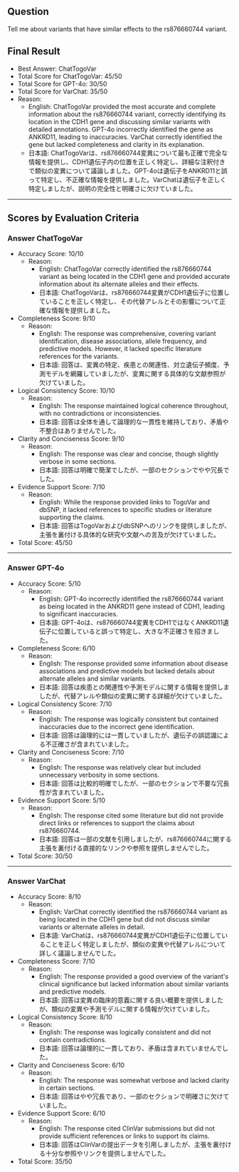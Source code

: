 ## Question

Tell me about variants that have similar effects to the rs876660744 variant.

## Final Result

- Best Answer: ChatTogoVar
- Total Score for ChatTogoVar: 45/50
- Total Score for GPT-4o: 30/50
- Total Score for VarChat: 35/50
- Reason:
  - English: ChatTogoVar provided the most accurate and complete information about the rs876660744 variant, correctly identifying its location in the CDH1 gene and discussing similar variants with detailed annotations. GPT-4o incorrectly identified the gene as ANKRD11, leading to inaccuracies. VarChat correctly identified the gene but lacked completeness and clarity in its explanation.
  - 日本語: ChatTogoVarは、rs876660744変異について最も正確で完全な情報を提供し、CDH1遺伝子内の位置を正しく特定し、詳細な注釈付きで類似の変異について議論しました。GPT-4oは遺伝子をANKRD11と誤って特定し、不正確な情報を提供しました。VarChatは遺伝子を正しく特定しましたが、説明の完全性と明確さに欠けていました。

---

## Scores by Evaluation Criteria

### Answer ChatTogoVar
- Accuracy Score: 10/10
  - Reason: 
    - English: ChatTogoVar correctly identified the rs876660744 variant as being located in the CDH1 gene and provided accurate information about its alternate alleles and their effects.
    - 日本語: ChatTogoVarは、rs876660744変異がCDH1遺伝子に位置していることを正しく特定し、その代替アレルとその影響について正確な情報を提供しました。
- Completeness Score: 9/10
  - Reason: 
    - English: The response was comprehensive, covering variant identification, disease associations, allele frequency, and predictive models. However, it lacked specific literature references for the variants.
    - 日本語: 回答は、変異の特定、疾患との関連性、対立遺伝子頻度、予測モデルを網羅していましたが、変異に関する具体的な文献参照が欠けていました。
- Logical Consistency Score: 10/10
  - Reason: 
    - English: The response maintained logical coherence throughout, with no contradictions or inconsistencies.
    - 日本語: 回答は全体を通して論理的な一貫性を維持しており、矛盾や不整合はありませんでした。
- Clarity and Conciseness Score: 9/10
  - Reason: 
    - English: The response was clear and concise, though slightly verbose in some sections.
    - 日本語: 回答は明確で簡潔でしたが、一部のセクションでやや冗長でした。
- Evidence Support Score: 7/10
  - Reason: 
    - English: While the response provided links to TogoVar and dbSNP, it lacked references to specific studies or literature supporting the claims.
    - 日本語: 回答はTogoVarおよびdbSNPへのリンクを提供しましたが、主張を裏付ける具体的な研究や文献への言及が欠けていました。
- Total Score: 45/50

---

### Answer GPT-4o
- Accuracy Score: 5/10
  - Reason: 
    - English: GPT-4o incorrectly identified the rs876660744 variant as being located in the ANKRD11 gene instead of CDH1, leading to significant inaccuracies.
    - 日本語: GPT-4oは、rs876660744変異をCDH1ではなくANKRD11遺伝子に位置していると誤って特定し、大きな不正確さを招きました。
- Completeness Score: 6/10
  - Reason: 
    - English: The response provided some information about disease associations and predictive models but lacked details about alternate alleles and similar variants.
    - 日本語: 回答は疾患との関連性や予測モデルに関する情報を提供しましたが、代替アレルや類似の変異に関する詳細が欠けていました。
- Logical Consistency Score: 7/10
  - Reason: 
    - English: The response was logically consistent but contained inaccuracies due to the incorrect gene identification.
    - 日本語: 回答は論理的には一貫していましたが、遺伝子の誤認識による不正確さが含まれていました。
- Clarity and Conciseness Score: 7/10
  - Reason: 
    - English: The response was relatively clear but included unnecessary verbosity in some sections.
    - 日本語: 回答は比較的明確でしたが、一部のセクションで不要な冗長性が含まれていました。
- Evidence Support Score: 5/10
  - Reason: 
    - English: The response cited some literature but did not provide direct links or references to support the claims about rs876660744.
    - 日本語: 回答は一部の文献を引用しましたが、rs876660744に関する主張を裏付ける直接的なリンクや参照を提供しませんでした。
- Total Score: 30/50

---

### Answer VarChat
- Accuracy Score: 8/10
  - Reason: 
    - English: VarChat correctly identified the rs876660744 variant as being located in the CDH1 gene but did not discuss similar variants or alternate alleles in detail.
    - 日本語: VarChatは、rs876660744変異がCDH1遺伝子に位置していることを正しく特定しましたが、類似の変異や代替アレルについて詳しく議論しませんでした。
- Completeness Score: 7/10
  - Reason: 
    - English: The response provided a good overview of the variant's clinical significance but lacked information about similar variants and predictive models.
    - 日本語: 回答は変異の臨床的意義に関する良い概要を提供しましたが、類似の変異や予測モデルに関する情報が欠けていました。
- Logical Consistency Score: 8/10
  - Reason: 
    - English: The response was logically consistent and did not contain contradictions.
    - 日本語: 回答は論理的に一貫しており、矛盾は含まれていませんでした。
- Clarity and Conciseness Score: 6/10
  - Reason: 
    - English: The response was somewhat verbose and lacked clarity in certain sections.
    - 日本語: 回答はやや冗長であり、一部のセクションで明確さに欠けていました。
- Evidence Support Score: 6/10
  - Reason: 
    - English: The response cited ClinVar submissions but did not provide sufficient references or links to support its claims.
    - 日本語: 回答はClinVarの提出データを引用しましたが、主張を裏付ける十分な参照やリンクを提供しませんでした。
- Total Score: 35/50